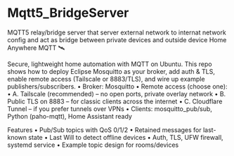 # Mqtt5_BridgeServer
MQTT5 relay/bridge server 
that server external network to internat network config and act as bridge between private devices and outside device 
Home Anywhere MQTT 🛰️

Secure, lightweight home automation with MQTT on Ubuntu.
This repo shows how to deploy Eclipse Mosquitto as your broker, add auth & TLS, enable remote access (Tailscale or 8883/TLS), and wire up example publishers/subscribers.
	•	Broker: Mosquitto
	•	Remote access (choose one):
	•	A. Tailscale (recommended) – no open ports, private overlay network
	•	B. Public TLS on 8883 – for classic clients across the internet
	•	C. Cloudflare Tunnel – if you prefer tunnels over VPNs
	•	Clients: mosquitto_pub/sub, Python (paho-mqtt), Home Assistant ready

Features
	•	Pub/Sub topics with QoS 0/1/2
	•	Retained messages for last-known state
	•	Last Will to detect offline devices
	•	Auth, TLS, UFW firewall, systemd service
	•	Example topic design for rooms/devices
